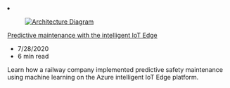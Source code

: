 <!-- This file is automatically generated by build/architectures/build_index.py. Any updates will be lost. -->

<!-- markdownlint-disable MD033 -->

<li class="grid-item item-column" data-categories="Internet of Things ">
<article class="card">
    <div class="card-header has-margin-bottom-none" aria-hidden="true">
        <figure class="image diagram has-height-175 has-overflow-hidden level">
            <a href="/azure/architecture/example-scenario/predictive-maintenance/iot-predictive-maintenance"><img src="/azure/architecture/browse/thumbs/iot-predictive-maintenance.png" class="diagram" alt="Architecture Diagram" data-linktype="relative-path"></a>
        </figure>
    </div>
    <div class="card-content">
        <a class="card-content-title has-margin-top-none" href="/azure/architecture/example-scenario/predictive-maintenance/iot-predictive-maintenance">
            <p>Predictive maintenance with the intelligent IoT Edge</p>
        </a>
        <ul class="card-content-metadata">
            <li>7/28/2020</li>
            <li>6 min read</li>
        </ul>
        <p class="card-content-description">Learn how a railway company implemented predictive safety maintenance using machine learning on the Azure intelligent IoT Edge platform.</p>
        <div class="bottom-to-top-fade is-hidden-mobile"></div>
    </div>
</article>
</li>
